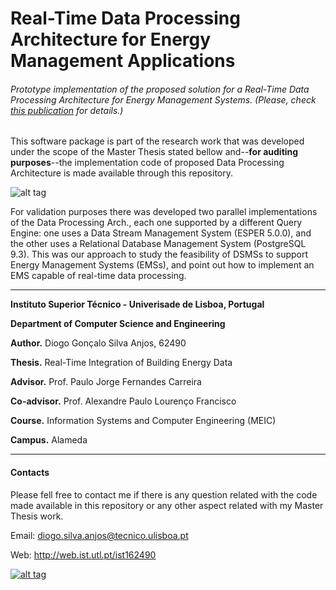 # Real-Time Data Processing Architecture for Energy Management Applications

###### Prototype implementation of the proposed solution for a Real-Time Data Processing Architecture for Energy Management Systems. (Please, check [this publication](http://web.ist.utl.pt/~ist162490/publications/anjos14real-time.pdf "2014 IEEE International Congress on Big Data") for details.)

This software package is part of the research work that was developed under the scope of the Master Thesis stated bellow and--**for auditing purposes**--the implementation code of proposed Data Processing Architecture is made available through this repository. 

![alt tag](http://web.ist.utl.pt/~ist162490/publications/DataProcessingArchGitHubPic.png)

For validation purposes there was developed two parallel implementations of the Data Processing Arch., each one supported by a different Query Engine: one uses a Data Stream Management System (ESPER 5.0.0), and the other uses a Relational Database Management System (PostgreSQL 9.3). 
This was our approach to study the feasibility of DSMSs to support Energy Management Systems (EMSs), and point out how to implement an EMS capable of real-time data processing.

---
**Instituto Superior Técnico -  Univerisade de Lisboa, Portugal**

**Department of Computer Science and Engineering**

**Author.** Diogo Gonçalo Silva Anjos, 62490       

**Thesis.** Real-Time Integration of Building Energy Data

**Advisor.** Prof. Paulo Jorge Fernandes Carreira

**Co-advisor.** Prof. Alexandre Paulo Lourenço Francisco

**Course.** Information Systems and Computer Engineering (MEIC)

**Campus.** Alameda

---

#### Contacts

Please fell free to contact me if there is any question related with the code made available in this repository or any other aspect related with my Master Thesis work.

Email:	diogo.silva.anjos@tecnico.ulisboa.pt

Web:	http://web.ist.utl.pt/ist162490

[![alt tag](http://web.ist.utl.pt/~ist162490/publications/gplv3.png "GNU GENERAL PUBLIC LICENSE Version 3, 29 June 2007") 
](/LICENSE)